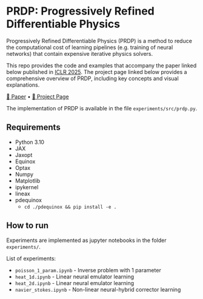 # PRDP: Progressively Refined Differentiable Physics

Progressively Refined Differentiable Physics (PRDP) is a method to reduce the computational cost of learning pipelines (e.g. training of neural networks) that contain expensive iterative physics solvers. 

This repo provides the code and examples that accompany the paper linked below published in [ICLR 2025](https://iclr.cc/virtual/2025/poster/30710). The project page linked below provides a comprehensive overview of PRDP, including key concepts and visual explanations.

[📄 Paper](https://arxiv.org/abs/2502.19611)  • [🚀 Project Page](https://kanishkbh.github.io/prdp-paper/)


The implementation of PRDP is available in the file `experiments/src/prdp.py`.


## Requirements
- Python 3.10
- JAX
- Jaxopt
- Equinox
- Optax
- Numpy
- Matplotlib
- ipykernel
- lineax
- pdequinox
    - ```cd ./pdequinox && pip install -e .```

## How to run

Experiments are implemented as jupyter notebooks in the folder `experiments/`. 

List of experiments:
- `poisson_1_param.ipynb` - Inverse problem with 1 parameter
- `heat_1d.ipynb` - Linear neural emulator learning
- `heat_2d.ipynb` - Linear neural emulator learning
- `navier_stokes.ipynb` - Non-linear neural-hybrid corrector learning
